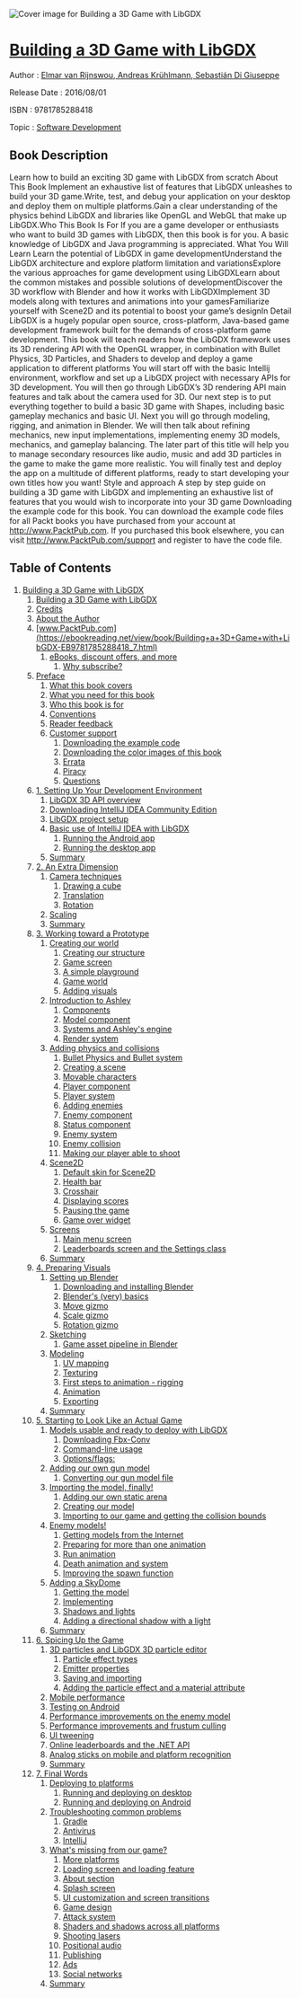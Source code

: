 ![Cover image for Building a 3D Game with LibGDX](https://imgdetail.ebookreading.net/cover/cover/software_development/EB9781785288418.jpg)

[Building a 3D Game with LibGDX](https://ebookreading.net/view/book/Building+a+3D+Game+with+LibGDX-EB9781785288418_1.html "Building a 3D Game with LibGDX")
====================================================================================================================

Author : [Elmar van Rijnswou](https://ebookreading.net/search/author/Elmar+van+Rijnswou),[ Andreas Krühlmann](https://ebookreading.net/search/author/+Andreas+Kr%C3%BChlmann),[ Sebastián Di Giuseppe](https://ebookreading.net/search/author/+Sebasti%C3%A1n+Di+Giuseppe)

Release Date : 2016/08/01

ISBN : 9781785288418

Topic : [Software Development](https://ebookreading.net/search/category/software-development)

Book Description
-----------------

Learn how to build an exciting 3D game with LibGDX from scratch
About This Book
Implement an exhaustive list of features that LibGDX unleashes to build your 3D game.Write, test, and debug your application on your desktop and deploy them on multiple platforms.Gain a clear understanding of the physics behind LibGDX and libraries like OpenGL and WebGL that make up LibGDX.Who This Book Is For
If you are a game developer or enthusiasts who want to build 3D games with LibGDX, then this book is for you. A basic knowledge of LibGDX and Java programming is appreciated.
What You Will Learn
Learn the potential of LibGDX in game developmentUnderstand the LibGDX architecture and explore platform limitation and variationsExplore the various approaches for game development using LibGDXLearn about the common mistakes and possible solutions of developmentDiscover the 3D workflow with Blender and how it works with LibGDXImplement 3D models along with textures and animations into your gamesFamiliarize yourself with Scene2D and its potential to boost your game’s designIn Detail
LibGDX is a hugely popular open source, cross-platform, Java-based game development framework built for the demands of cross-platform game development. This book will teach readers how the LibGDX framework uses its 3D rendering API with the OpenGL wrapper, in combination with Bullet Physics, 3D Particles, and Shaders to develop and deploy a game application to different platforms
You will start off with the basic Intellij environment, workflow and set up a LibGDX project with necessary APIs for 3D development. You will then go through LibGDX’s 3D rendering API main features and talk about the camera used for 3D.
Our next step is to put everything together to build a basic 3D game with Shapes, including basic gameplay mechanics and basic UI. Next you will go through modeling, rigging, and animation in Blender. We will then talk about refining mechanics, new input implementations, implementing enemy 3D models, mechanics, and gameplay balancing.
The later part of this title will help you to manage secondary resources like audio, music and add 3D particles in the game to make the game more realistic. You will finally test and deploy the app on a multitude of different platforms, ready to start developing your own titles how you want!
Style and approach
A step by step guide on building a 3D game with LibGDX and implementing an exhaustive list of features that you would wish to incorporate into your 3D game
Downloading the example code for this book. You can download the example code files for all Packt books you have purchased from your account at http://www.PacktPub.com. If you purchased this book elsewhere, you can visit http://www.PacktPub.com/support and register to have the code file.
              
Table of Contents
-----------------

1. [Building a 3D Game with LibGDX](https://ebookreading.net/view/book/Building+a+3D+Game+with+LibGDX-EB9781785288418_3.html)
    1. [Building a 3D Game with LibGDX](https://ebookreading.net/view/book/Building+a+3D+Game+with+LibGDX-EB9781785288418_4.html)
    1. [Credits](https://ebookreading.net/view/book/Building+a+3D+Game+with+LibGDX-EB9781785288418_5.html)
    1. [About the Author](https://ebookreading.net/view/book/Building+a+3D+Game+with+LibGDX-EB9781785288418_6.html)
    1. [www.PacktPub.com](https://ebookreading.net/view/book/Building+a+3D+Game+with+LibGDX-EB9781785288418_7.html)
        1. [eBooks, discount offers, and more](https://ebookreading.net/view/book/Building+a+3D+Game+with+LibGDX-EB9781785288418_7.html#pf05lvl1sec1)
            1. [Why subscribe?](https://ebookreading.net/view/book/Building+a+3D+Game+with+LibGDX-EB9781785288418_7.html#pf05lvl2sec0)
    1. [Preface](https://ebookreading.net/view/book/Building+a+3D+Game+with+LibGDX-EB9781785288418_8.html)
        1. [What this book covers](https://ebookreading.net/view/book/Building+a+3D+Game+with+LibGDX-EB9781785288418_8.html#pf06lvl1sec2)
        1. [What you need for this book](https://ebookreading.net/view/book/Building+a+3D+Game+with+LibGDX-EB9781785288418_9.html)
        1. [Who this book is for](https://ebookreading.net/view/book/Building+a+3D+Game+with+LibGDX-EB9781785288418_10.html)
        1. [Conventions](https://ebookreading.net/view/book/Building+a+3D+Game+with+LibGDX-EB9781785288418_11.html)
        1. [Reader feedback](https://ebookreading.net/view/book/Building+a+3D+Game+with+LibGDX-EB9781785288418_12.html)
        1. [Customer support](https://ebookreading.net/view/book/Building+a+3D+Game+with+LibGDX-EB9781785288418_13.html)
            1. [Downloading the example code](https://ebookreading.net/view/book/Building+a+3D+Game+with+LibGDX-EB9781785288418_13.html#pf06lvl2sec1)
            1. [Downloading the color images of this book](https://ebookreading.net/view/book/Building+a+3D+Game+with+LibGDX-EB9781785288418_13.html#pf06lvl2sec2)
            1. [Errata](https://ebookreading.net/view/book/Building+a+3D+Game+with+LibGDX-EB9781785288418_13.html#pf06lvl2sec3)
            1. [Piracy](https://ebookreading.net/view/book/Building+a+3D+Game+with+LibGDX-EB9781785288418_13.html#pf06lvl2sec4)
            1. [Questions](https://ebookreading.net/view/book/Building+a+3D+Game+with+LibGDX-EB9781785288418_13.html#pf06lvl2sec5)
    1. [1. Setting Up Your Development Environment](https://ebookreading.net/view/book/Building+a+3D+Game+with+LibGDX-EB9781785288418_14.html)
        1. [LibGDX 3D API overview](https://ebookreading.net/view/book/Building+a+3D+Game+with+LibGDX-EB9781785288418_14.html#ch01lvl1sec8)
        1. [Downloading IntelliJ IDEA Community Edition](https://ebookreading.net/view/book/Building+a+3D+Game+with+LibGDX-EB9781785288418_15.html)
        1. [LibGDX project setup](https://ebookreading.net/view/book/Building+a+3D+Game+with+LibGDX-EB9781785288418_16.html)
        1. [Basic use of IntelliJ IDEA with LibGDX](https://ebookreading.net/view/book/Building+a+3D+Game+with+LibGDX-EB9781785288418_17.html)
            1. [Running the Android app](https://ebookreading.net/view/book/Building+a+3D+Game+with+LibGDX-EB9781785288418_17.html#ch01lvl2sec6)
            1. [Running the desktop app](https://ebookreading.net/view/book/Building+a+3D+Game+with+LibGDX-EB9781785288418_17.html#ch01lvl2sec7)
        1. [Summary](https://ebookreading.net/view/book/Building+a+3D+Game+with+LibGDX-EB9781785288418_18.html)
    1. [2. An Extra Dimension](https://ebookreading.net/view/book/Building+a+3D+Game+with+LibGDX-EB9781785288418_19.html)
        1. [Camera techniques](https://ebookreading.net/view/book/Building+a+3D+Game+with+LibGDX-EB9781785288418_19.html#ch02lvl1sec13)
            1. [Drawing a cube](https://ebookreading.net/view/book/Building+a+3D+Game+with+LibGDX-EB9781785288418_19.html#ch02lvl2sec8)
            1. [Translation](https://ebookreading.net/view/book/Building+a+3D+Game+with+LibGDX-EB9781785288418_19.html#ch02lvl2sec9)
            1. [Rotation](https://ebookreading.net/view/book/Building+a+3D+Game+with+LibGDX-EB9781785288418_19.html#ch02lvl2sec10)
        1. [Scaling](https://ebookreading.net/view/book/Building+a+3D+Game+with+LibGDX-EB9781785288418_20.html)
        1. [Summary](https://ebookreading.net/view/book/Building+a+3D+Game+with+LibGDX-EB9781785288418_21.html)
    1. [3. Working toward a Prototype](https://ebookreading.net/view/book/Building+a+3D+Game+with+LibGDX-EB9781785288418_22.html)
        1. [Creating our world](https://ebookreading.net/view/book/Building+a+3D+Game+with+LibGDX-EB9781785288418_22.html#ch03lvl1sec16)
            1. [Creating our structure](https://ebookreading.net/view/book/Building+a+3D+Game+with+LibGDX-EB9781785288418_22.html#ch03lvl2sec11)
            1. [Game screen](https://ebookreading.net/view/book/Building+a+3D+Game+with+LibGDX-EB9781785288418_22.html#ch03lvl2sec12)
            1. [A simple playground](https://ebookreading.net/view/book/Building+a+3D+Game+with+LibGDX-EB9781785288418_22.html#ch03lvl2sec13)
            1. [Game world](https://ebookreading.net/view/book/Building+a+3D+Game+with+LibGDX-EB9781785288418_22.html#ch03lvl2sec14)
            1. [Adding visuals](https://ebookreading.net/view/book/Building+a+3D+Game+with+LibGDX-EB9781785288418_22.html#ch03lvl2sec15)
        1. [Introduction to Ashley](https://ebookreading.net/view/book/Building+a+3D+Game+with+LibGDX-EB9781785288418_23.html)
            1. [Components](https://ebookreading.net/view/book/Building+a+3D+Game+with+LibGDX-EB9781785288418_23.html#ch03lvl2sec16)
            1. [Model component](https://ebookreading.net/view/book/Building+a+3D+Game+with+LibGDX-EB9781785288418_23.html#ch03lvl2sec17)
            1. [Systems and Ashley&#39;s engine](https://ebookreading.net/view/book/Building+a+3D+Game+with+LibGDX-EB9781785288418_23.html#ch03lvl2sec18)
            1. [Render system](https://ebookreading.net/view/book/Building+a+3D+Game+with+LibGDX-EB9781785288418_23.html#ch03lvl2sec19)
        1. [Adding physics and collisions](https://ebookreading.net/view/book/Building+a+3D+Game+with+LibGDX-EB9781785288418_24.html)
            1. [Bullet Physics and Bullet system](https://ebookreading.net/view/book/Building+a+3D+Game+with+LibGDX-EB9781785288418_24.html#ch03lvl2sec20)
            1. [Creating a scene](https://ebookreading.net/view/book/Building+a+3D+Game+with+LibGDX-EB9781785288418_24.html#ch03lvl2sec21)
            1. [Movable characters](https://ebookreading.net/view/book/Building+a+3D+Game+with+LibGDX-EB9781785288418_24.html#ch03lvl2sec22)
            1. [Player component](https://ebookreading.net/view/book/Building+a+3D+Game+with+LibGDX-EB9781785288418_24.html#ch03lvl2sec23)
            1. [Player system](https://ebookreading.net/view/book/Building+a+3D+Game+with+LibGDX-EB9781785288418_24.html#ch03lvl2sec24)
            1. [Adding enemies](https://ebookreading.net/view/book/Building+a+3D+Game+with+LibGDX-EB9781785288418_24.html#ch03lvl2sec25)
            1. [Enemy component](https://ebookreading.net/view/book/Building+a+3D+Game+with+LibGDX-EB9781785288418_24.html#ch03lvl2sec26)
            1. [Status component](https://ebookreading.net/view/book/Building+a+3D+Game+with+LibGDX-EB9781785288418_24.html#ch03lvl2sec27)
            1. [Enemy system](https://ebookreading.net/view/book/Building+a+3D+Game+with+LibGDX-EB9781785288418_24.html#ch03lvl2sec28)
            1. [Enemy collision](https://ebookreading.net/view/book/Building+a+3D+Game+with+LibGDX-EB9781785288418_24.html#ch03lvl2sec29)
            1. [Making our player able to shoot](https://ebookreading.net/view/book/Building+a+3D+Game+with+LibGDX-EB9781785288418_24.html#ch03lvl2sec30)
        1. [Scene2D](https://ebookreading.net/view/book/Building+a+3D+Game+with+LibGDX-EB9781785288418_25.html)
            1. [Default skin for Scene2D](https://ebookreading.net/view/book/Building+a+3D+Game+with+LibGDX-EB9781785288418_25.html#ch03lvl2sec31)
            1. [Health bar](https://ebookreading.net/view/book/Building+a+3D+Game+with+LibGDX-EB9781785288418_25.html#ch03lvl2sec32)
            1. [Crosshair](https://ebookreading.net/view/book/Building+a+3D+Game+with+LibGDX-EB9781785288418_25.html#ch03lvl2sec33)
            1. [Displaying scores](https://ebookreading.net/view/book/Building+a+3D+Game+with+LibGDX-EB9781785288418_25.html#ch03lvl2sec34)
            1. [Pausing the game](https://ebookreading.net/view/book/Building+a+3D+Game+with+LibGDX-EB9781785288418_25.html#ch03lvl2sec35)
            1. [Game over widget](https://ebookreading.net/view/book/Building+a+3D+Game+with+LibGDX-EB9781785288418_25.html#ch03lvl2sec36)
        1. [Screens](https://ebookreading.net/view/book/Building+a+3D+Game+with+LibGDX-EB9781785288418_26.html)
            1. [Main menu screen](https://ebookreading.net/view/book/Building+a+3D+Game+with+LibGDX-EB9781785288418_26.html#ch03lvl2sec37)
            1. [Leaderboards screen and the Settings class](https://ebookreading.net/view/book/Building+a+3D+Game+with+LibGDX-EB9781785288418_26.html#ch03lvl2sec38)
        1. [Summary](https://ebookreading.net/view/book/Building+a+3D+Game+with+LibGDX-EB9781785288418_27.html)
    1. [4. Preparing Visuals](https://ebookreading.net/view/book/Building+a+3D+Game+with+LibGDX-EB9781785288418_28.html)
        1. [Setting up Blender](https://ebookreading.net/view/book/Building+a+3D+Game+with+LibGDX-EB9781785288418_28.html#ch04lvl1sec22)
            1. [Downloading and installing Blender](https://ebookreading.net/view/book/Building+a+3D+Game+with+LibGDX-EB9781785288418_28.html#ch04lvl2sec39)
            1. [Blender&#39;s (very) basics](https://ebookreading.net/view/book/Building+a+3D+Game+with+LibGDX-EB9781785288418_28.html#ch04lvl2sec40)
            1. [Move gizmo](https://ebookreading.net/view/book/Building+a+3D+Game+with+LibGDX-EB9781785288418_28.html#ch04lvl2sec41)
            1. [Scale gizmo](https://ebookreading.net/view/book/Building+a+3D+Game+with+LibGDX-EB9781785288418_28.html#ch04lvl2sec42)
            1. [Rotation gizmo](https://ebookreading.net/view/book/Building+a+3D+Game+with+LibGDX-EB9781785288418_28.html#ch04lvl2sec43)
        1. [Sketching](https://ebookreading.net/view/book/Building+a+3D+Game+with+LibGDX-EB9781785288418_29.html)
            1. [Game asset pipeline in Blender](https://ebookreading.net/view/book/Building+a+3D+Game+with+LibGDX-EB9781785288418_29.html#ch04lvl2sec44)
        1. [Modeling](https://ebookreading.net/view/book/Building+a+3D+Game+with+LibGDX-EB9781785288418_30.html)
            1. [UV mapping](https://ebookreading.net/view/book/Building+a+3D+Game+with+LibGDX-EB9781785288418_30.html#ch04lvl2sec45)
            1. [Texturing](https://ebookreading.net/view/book/Building+a+3D+Game+with+LibGDX-EB9781785288418_30.html#ch04lvl2sec46)
            1. [First steps to animation - rigging](https://ebookreading.net/view/book/Building+a+3D+Game+with+LibGDX-EB9781785288418_30.html#ch04lvl2sec47)
            1. [Animation](https://ebookreading.net/view/book/Building+a+3D+Game+with+LibGDX-EB9781785288418_30.html#ch04lvl2sec48)
            1. [Exporting](https://ebookreading.net/view/book/Building+a+3D+Game+with+LibGDX-EB9781785288418_30.html#ch04lvl2sec49)
        1. [Summary](https://ebookreading.net/view/book/Building+a+3D+Game+with+LibGDX-EB9781785288418_31.html)
    1. [5. Starting to Look Like an Actual Game](https://ebookreading.net/view/book/Building+a+3D+Game+with+LibGDX-EB9781785288418_32.html)
        1. [Models usable and ready to deploy with LibGDX](https://ebookreading.net/view/book/Building+a+3D+Game+with+LibGDX-EB9781785288418_32.html#ch05lvl1sec26)
            1. [Downloading Fbx-Conv](https://ebookreading.net/view/book/Building+a+3D+Game+with+LibGDX-EB9781785288418_32.html#ch05lvl2sec50)
            1. [Command-line usage](https://ebookreading.net/view/book/Building+a+3D+Game+with+LibGDX-EB9781785288418_32.html#ch05lvl2sec51)
            1. [Options/flags:](https://ebookreading.net/view/book/Building+a+3D+Game+with+LibGDX-EB9781785288418_32.html#ch05lvl2sec52)
        1. [Adding our own gun model](https://ebookreading.net/view/book/Building+a+3D+Game+with+LibGDX-EB9781785288418_33.html)
            1. [Converting our gun model file](https://ebookreading.net/view/book/Building+a+3D+Game+with+LibGDX-EB9781785288418_33.html#ch05lvl2sec53)
        1. [Importing the model, finally!](https://ebookreading.net/view/book/Building+a+3D+Game+with+LibGDX-EB9781785288418_34.html)
            1. [Adding our own static arena](https://ebookreading.net/view/book/Building+a+3D+Game+with+LibGDX-EB9781785288418_34.html#ch05lvl2sec54)
            1. [Creating our model](https://ebookreading.net/view/book/Building+a+3D+Game+with+LibGDX-EB9781785288418_34.html#ch05lvl2sec55)
            1. [Importing to our game and getting the collision bounds](https://ebookreading.net/view/book/Building+a+3D+Game+with+LibGDX-EB9781785288418_34.html#ch05lvl2sec56)
        1. [Enemy models!](https://ebookreading.net/view/book/Building+a+3D+Game+with+LibGDX-EB9781785288418_35.html)
            1. [Getting models from the Internet](https://ebookreading.net/view/book/Building+a+3D+Game+with+LibGDX-EB9781785288418_35.html#ch05lvl2sec57)
            1. [Preparing for more than one animation](https://ebookreading.net/view/book/Building+a+3D+Game+with+LibGDX-EB9781785288418_35.html#ch05lvl2sec58)
            1. [Run animation](https://ebookreading.net/view/book/Building+a+3D+Game+with+LibGDX-EB9781785288418_35.html#ch05lvl2sec59)
            1. [Death animation and system](https://ebookreading.net/view/book/Building+a+3D+Game+with+LibGDX-EB9781785288418_35.html#ch05lvl2sec60)
            1. [Improving the spawn function](https://ebookreading.net/view/book/Building+a+3D+Game+with+LibGDX-EB9781785288418_35.html#ch05lvl2sec61)
        1. [Adding a SkyDome](https://ebookreading.net/view/book/Building+a+3D+Game+with+LibGDX-EB9781785288418_36.html)
            1. [Getting the model](https://ebookreading.net/view/book/Building+a+3D+Game+with+LibGDX-EB9781785288418_36.html#ch05lvl2sec62)
            1. [Implementing](https://ebookreading.net/view/book/Building+a+3D+Game+with+LibGDX-EB9781785288418_36.html#ch05lvl2sec63)
            1. [Shadows and lights](https://ebookreading.net/view/book/Building+a+3D+Game+with+LibGDX-EB9781785288418_36.html#ch05lvl2sec64)
            1. [Adding a directional shadow with a light](https://ebookreading.net/view/book/Building+a+3D+Game+with+LibGDX-EB9781785288418_36.html#ch05lvl2sec65)
        1. [Summary](https://ebookreading.net/view/book/Building+a+3D+Game+with+LibGDX-EB9781785288418_37.html)
    1. [6. Spicing Up the Game](https://ebookreading.net/view/book/Building+a+3D+Game+with+LibGDX-EB9781785288418_38.html)
        1. [3D particles and LibGDX 3D particle editor](https://ebookreading.net/view/book/Building+a+3D+Game+with+LibGDX-EB9781785288418_38.html#ch06lvl1sec32)
            1. [Particle effect types](https://ebookreading.net/view/book/Building+a+3D+Game+with+LibGDX-EB9781785288418_38.html#ch06lvl2sec66)
            1. [Emitter properties](https://ebookreading.net/view/book/Building+a+3D+Game+with+LibGDX-EB9781785288418_38.html#ch06lvl2sec67)
            1. [Saving and importing](https://ebookreading.net/view/book/Building+a+3D+Game+with+LibGDX-EB9781785288418_38.html#ch06lvl2sec68)
            1. [Adding the particle effect and a material attribute](https://ebookreading.net/view/book/Building+a+3D+Game+with+LibGDX-EB9781785288418_38.html#ch06lvl2sec69)
        1. [Mobile performance](https://ebookreading.net/view/book/Building+a+3D+Game+with+LibGDX-EB9781785288418_39.html)
        1. [Testing on Android](https://ebookreading.net/view/book/Building+a+3D+Game+with+LibGDX-EB9781785288418_40.html)
        1. [Performance improvements on the enemy model](https://ebookreading.net/view/book/Building+a+3D+Game+with+LibGDX-EB9781785288418_41.html)
        1. [Performance improvements and frustum culling](https://ebookreading.net/view/book/Building+a+3D+Game+with+LibGDX-EB9781785288418_42.html)
        1. [UI tweening](https://ebookreading.net/view/book/Building+a+3D+Game+with+LibGDX-EB9781785288418_43.html)
        1. [Online leaderboards and the .NET API](https://ebookreading.net/view/book/Building+a+3D+Game+with+LibGDX-EB9781785288418_44.html)
        1. [Analog sticks on mobile and platform recognition](https://ebookreading.net/view/book/Building+a+3D+Game+with+LibGDX-EB9781785288418_45.html)
        1. [Summary](https://ebookreading.net/view/book/Building+a+3D+Game+with+LibGDX-EB9781785288418_46.html)
    1. [7. Final Words](https://ebookreading.net/view/book/Building+a+3D+Game+with+LibGDX-EB9781785288418_47.html)
        1. [Deploying to platforms](https://ebookreading.net/view/book/Building+a+3D+Game+with+LibGDX-EB9781785288418_47.html#ch07lvl1sec41)
            1. [Running and deploying on desktop](https://ebookreading.net/view/book/Building+a+3D+Game+with+LibGDX-EB9781785288418_47.html#ch07lvl2sec70)
            1. [Running and deploying on Android](https://ebookreading.net/view/book/Building+a+3D+Game+with+LibGDX-EB9781785288418_47.html#ch07lvl2sec71)
        1. [Troubleshooting common problems](https://ebookreading.net/view/book/Building+a+3D+Game+with+LibGDX-EB9781785288418_48.html)
            1. [Gradle](https://ebookreading.net/view/book/Building+a+3D+Game+with+LibGDX-EB9781785288418_48.html#ch07lvl2sec72)
            1. [Antivirus](https://ebookreading.net/view/book/Building+a+3D+Game+with+LibGDX-EB9781785288418_48.html#ch07lvl2sec73)
            1. [IntelliJ](https://ebookreading.net/view/book/Building+a+3D+Game+with+LibGDX-EB9781785288418_48.html#ch07lvl2sec74)
        1. [What&#39;s missing from our game?](https://ebookreading.net/view/book/Building+a+3D+Game+with+LibGDX-EB9781785288418_49.html)
            1. [More platforms](https://ebookreading.net/view/book/Building+a+3D+Game+with+LibGDX-EB9781785288418_49.html#ch07lvl2sec75)
            1. [Loading screen and loading feature](https://ebookreading.net/view/book/Building+a+3D+Game+with+LibGDX-EB9781785288418_49.html#ch07lvl2sec76)
            1. [About section](https://ebookreading.net/view/book/Building+a+3D+Game+with+LibGDX-EB9781785288418_49.html#ch07lvl2sec77)
            1. [Splash screen](https://ebookreading.net/view/book/Building+a+3D+Game+with+LibGDX-EB9781785288418_49.html#ch07lvl2sec78)
            1. [UI customization and screen transitions](https://ebookreading.net/view/book/Building+a+3D+Game+with+LibGDX-EB9781785288418_49.html#ch07lvl2sec79)
            1. [Game design](https://ebookreading.net/view/book/Building+a+3D+Game+with+LibGDX-EB9781785288418_49.html#ch07lvl2sec80)
            1. [Attack system](https://ebookreading.net/view/book/Building+a+3D+Game+with+LibGDX-EB9781785288418_49.html#ch07lvl2sec81)
            1. [Shaders and shadows across all platforms](https://ebookreading.net/view/book/Building+a+3D+Game+with+LibGDX-EB9781785288418_49.html#ch07lvl2sec82)
            1. [Shooting lasers](https://ebookreading.net/view/book/Building+a+3D+Game+with+LibGDX-EB9781785288418_49.html#ch07lvl2sec83)
            1. [Positional audio](https://ebookreading.net/view/book/Building+a+3D+Game+with+LibGDX-EB9781785288418_49.html#ch07lvl2sec84)
            1. [Publishing](https://ebookreading.net/view/book/Building+a+3D+Game+with+LibGDX-EB9781785288418_49.html#ch07lvl2sec85)
            1. [Ads](https://ebookreading.net/view/book/Building+a+3D+Game+with+LibGDX-EB9781785288418_49.html#ch07lvl2sec86)
            1. [Social networks](https://ebookreading.net/view/book/Building+a+3D+Game+with+LibGDX-EB9781785288418_49.html#ch07lvl2sec87)
        1. [Summary](https://ebookreading.net/view/book/Building+a+3D+Game+with+LibGDX-EB9781785288418_50.html)
